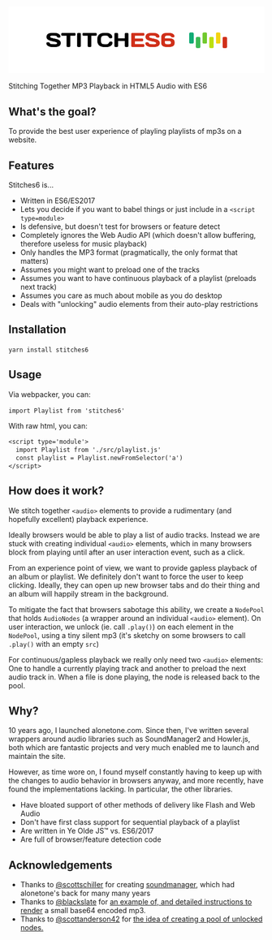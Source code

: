 ![stitches6](logo.svg)

Stitching Together MP3 Playback in HTML5 Audio with ES6

## What's the goal?

To provide the best user experience of playling playlists of mp3s on a website.

## Features

Stitches6 is...

* Written in ES6/ES2017
* Lets you decide if you want to babel things or just include in a `<script type=module>`
* Is defensive, but doesn't test for browsers or feature detect
* Completely ignores the Web Audio API (which doesn't allow buffering, therefore useless for music playback)
* Only handles the MP3 format (pragmatically, the only format that matters)
* Assumes you might want to preload one of the tracks
* Assumes you want to have continuous playback of a playlist (preloads next track)
* Assumes you care as much about mobile as you do desktop
* Deals with "unlocking" audio elements from their auto-play restrictions

## Installation

`yarn install stitches6`

## Usage

Via webpacker, you can:

`
import Playlist from 'stitches6'
`

With raw html, you can:

```
<script type='module'>
  import Playlist from './src/playlist.js'
  const playlist = Playlist.newFromSelector('a')
</script>
```

## How does it work?

We stitch together `<audio>` elements to provide a rudimentary (and hopefully excellent) playback experience.

Ideally browsers would be able to play a list of audio tracks. Instead we are stuck with creating individual `<audio>` elements, which in many browsers block from playing until after an user interaction event, such as a click.

From an experience point of view, we want to provide gapless playback of an album or playlist. We definitely don't want to force the user to keep clicking. Ideally, they can open up new browser tabs and do their thing and an album will happily stream in the background.

To mitigate the fact that browsers sabotage this ability, we create a `NodePool` that holds `AudioNodes` (a wrapper around an individual `<audio>` element). On user interaction, we unlock (ie. call `.play()`) on each element in the `NodePool`, using a tiny silent mp3 (it's sketchy on some browsers to call `.play()` with an empty `src`)

For continuous/gapless playback we really only need two `<audio>` elements: One to handle a currently playing track and another to preload the next audio track in. When a file is done playing, the node is released back to the pool.

## Why?

10 years ago, I launched alonetone.com. Since then, I've written several wrappers around audio libraries such as SoundManager2 and Howler.js, both which are fantastic projects and very much enabled me to launch and maintain the site.

However, as time wore on, I found myself constantly having to keep up with the changes to audio behavior in browsers anyway, and more recently, have found the implementations lacking. In particular, the other libraries.

* Have bloated support of other methods of delivery like Flash and Web Audio
* Don't have first class support for sequential playback of a playlist
* Are written in Ye Olde JS™ vs. ES6/2017
* Are full of browser/feature detection code


## Acknowledgements

* Thanks to [@scottschiller](https://github.com/scottshiller) for creating [soundmanager](http://www.schillmania.com/projects/soundmanager2/), which had alonetone's back for many many years
* Thanks to [@blackslate](https://github.com/blackslate) for [an example of, and detailed instructions to render](https://gist.github.com/wittnl/8a1a0168b94f3b6abfaa) a small base64 encoded mp3.
* Thanks to [@scottanderson42](https://github.com/scottanderson42) for [the idea of creating a pool of unlocked nodes.](https://github.com/goldfire/howler.js/pull/1008)
